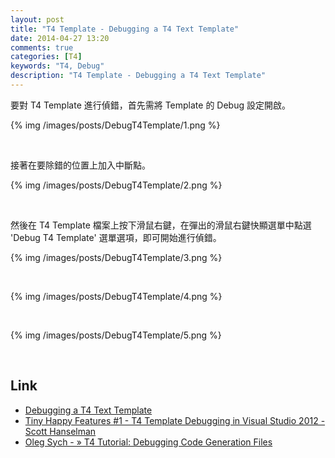 ```yaml
---
layout: post
title: "T4 Template - Debugging a T4 Text Template"
date: 2014-04-27 13:20
comments: true
categories: [T4]
keywords: "T4, Debug"
description: "T4 Template - Debugging a T4 Text Template"
---
```



要對 T4 Template 進行偵錯，首先需將 Template 的 Debug 設定開啟。

<!-- More -->

{% img /images/posts/DebugT4Template/1.png %}

<br/>

接著在要除錯的位置上加入中斷點。

{% img /images/posts/DebugT4Template/2.png %}

<br/>

然後在 T4 Template 檔案上按下滑鼠右鍵，在彈出的滑鼠右鍵快顯選單中點選 'Debug T4 Template' 選單選項，即可開始進行偵錯。

{% img /images/posts/DebugT4Template/3.png %}

<br/>

{% img /images/posts/DebugT4Template/4.png %}

<br/>

{% img /images/posts/DebugT4Template/5.png %}

<br/>

Link
----
* [Debugging a T4 Text Template](http://msdn.microsoft.com/en-us/library/bb126247.aspx)
* [Tiny Happy Features #1 - T4 Template Debugging in Visual Studio 2012 - Scott Hanselman](http://www.hanselman.com/blog/TinyHappyFeatures1T4TemplateDebuggingInVisualStudio2012.aspx)
* [Oleg Sych - » T4 Tutorial: Debugging Code Generation Files](http://www.olegsych.com/2008/09/t4-tutorial-debugging-code-generation-files/)
